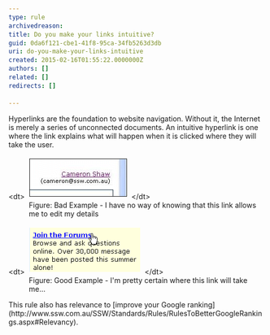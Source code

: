 ```yaml
---
type: rule
archivedreason: 
title: Do you make your links intuitive?
guid: 0da6f121-cbe1-41f8-95ca-34fb5263d3db
uri: do-you-make-your-links-intuitive
created: 2015-02-16T01:55:22.0000000Z
authors: []
related: []
redirects: []

---
```


Hyperlinks are the foundation to website navigation. Without       it, the Internet is merely a series of unconnected       documents. An intuitive hyperlink is one where the link       explains what will happen when it is clicked where they will       take the user.

<!--endintro-->
<dl class="badImage">&lt;dt&gt; 
      <img border="1" alt="Websites - Not Intuitive Hyperlinks" src="../../assets/Websites_NotIntuitiveHyperlinks.gif" style="margin:5px;width:190px;">
   &lt;/dt&gt;<dd>Figure: Bad Example - I have no way of knowing that this link allows me to edit my details</dd></dl><dl class="goodImage">&lt;dt&gt; 
      <img alt="Websites - Intuitive Hyperlinks" src="../../assets/Websites_IntuitiveHyperlinks.gif" style="margin:5px;">
   &lt;/dt&gt;<dd>Figure: Good Example - I'm pretty certain where this link will take me...</dd></dl>
This rule also has relevance to     [improve your Google ranking](http://www.ssw.com.au/SSW/Standards/Rules/RulesToBetterGoogleRankings.aspx#Relevancy).
